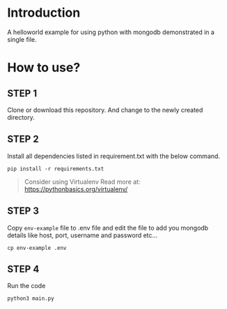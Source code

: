 # Introduction
A helloworld example for using python with mongodb demonstrated in a single file. 

# How to use?

## STEP 1
Clone or download this repository. And change to the newly created directory.

## STEP 2
Install all dependencies listed in requirement.txt with the below command.

`pip install -r requirements.txt`

> Consider using Virtualenv
> Read more at: https://pythonbasics.org/virtualenv/

## STEP 3
Copy `env-example` file to .env file and edit the file to add you mongodb details like host, port, username and password etc... 

`cp env-example .env`

## STEP 4
Run the code

`python3 main.py`

